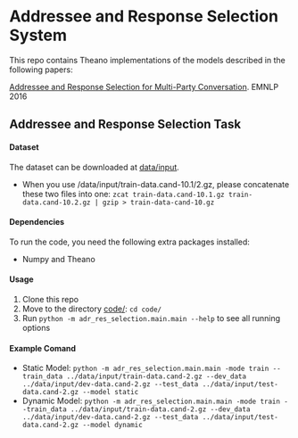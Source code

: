 # Addressee and Response Selection System

This repo contains Theano implementations of the models described in the following papers:

[Addressee and Response Selection for Multi-Party Conversation](https://aclweb.org/anthology/D/D16/D16-1231.pdf). EMNLP 2016

## Addressee and Response Selection Task

#### Dataset
The dataset can be downloaded at [data/input](/data/input).
  - When you use /data/input/train-data.cand-10.1/2.gz, please concatenate these two files into one: `zcat train-data.cand-10.1.gz train-data.cand-10.2.gz | gzip > train-data-cand-10.gz`

#### Dependencies
To run the code, you need the following extra packages installed:
  - Numpy and Theano

#### Usage
  1. Clone this repo
  2. Move to the directory [code/](/code): `cd code/`
  3. Run `python -m adr_res_selection.main.main --help` to see all running options

#### Example Comand
  - Static Model: `python -m adr_res_selection.main.main -mode train --train_data ../data/input/train-data.cand-2.gz --dev_data ../data/input/dev-data.cand-2.gz --test_data ../data/input/test-data.cand-2.gz --model static`
  - Dynamic Model: `python -m adr_res_selection.main.main -mode train --train_data ../data/input/train-data.cand-2.gz --dev_data ../data/input/dev-data.cand-2.gz --test_data ../data/input/test-data.cand-2.gz --model dynamic`

